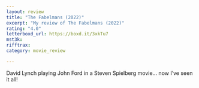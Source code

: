 ```yaml
---
layout: review
title: "The Fabelmans (2022)"
excerpt: "My review of The Fabelmans (2022)"
rating: "4.0"
letterboxd_url: https://boxd.it/3xkTu7
mst3k: 
rifftrax: 
category: movie_review

---
```


David Lynch playing John Ford in a Steven Spielberg movie… now I’ve seen it all!
